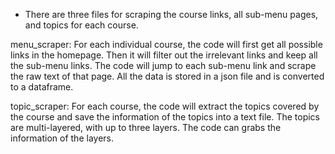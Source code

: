 - There are three files for scraping the course links, all sub-menu pages, and topics for each course. 

menu_scraper:
For each individual course, the code will first get all possible links in the homepage. Then it will filter out the irrelevant links and keep all the sub-menu links. The code will jump to each sub-menu link and scrape the raw text of that page. All the data is stored in a json file and is converted to a dataframe. 

topic_scraper:
For each course, the code will extract the topics covered by the course and save the information of the topics into a text file. The topics are multi-layered, with up to three layers. The code can grabs the information of the layers.